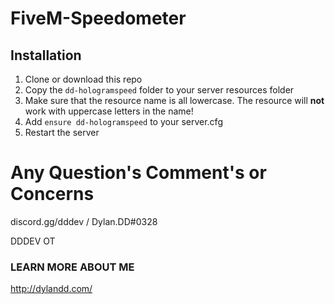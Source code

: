 # FiveM-Speedometer

## Installation
1. Clone or download this repo
2. Copy the `dd-hologramspeed` folder to your server resources folder 
3. Make sure that the resource name is all lowercase. The resource will **not** work with uppercase letters in the name!
4. Add `ensure dd-hologramspeed` to your server.cfg
5. Restart the server

# Any Question's Comment's or Concerns
discord.gg/dddev / Dylan.DD#0328

DDDEV OT

### LEARN MORE ABOUT ME
http://dylandd.com/
